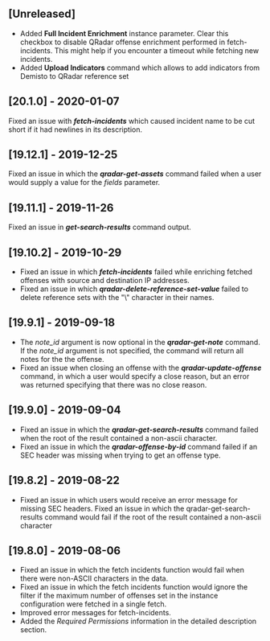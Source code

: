 ## [Unreleased]
 - Added **Full Incident Enrichment** instance parameter. Clear this checkbox to disable QRadar offense enrichment performed in fetch-incidents. This might help if you encounter a timeout while fetching new incidents.
 - Added **Upload Indicators** command which allows to add indicators from Demisto to QRadar reference set 

## [20.1.0] - 2020-01-07
Fixed an issue with ***fetch-incidents*** which caused incident name to be cut short if it had newlines in its description.

## [19.12.1] - 2019-12-25
Fixed an issue in which the ***qradar-get-assets*** command failed when a user would supply a value for the *fields* parameter.

## [19.11.1] - 2019-11-26
Fixed an issue in ***get-search-results*** command output.

## [19.10.2] - 2019-10-29
  - Fixed an issue in which ***fetch-incidents*** failed while enriching fetched offenses with source and destination IP addresses.
  - Fixed an issue in which ***qradar-delete-reference-set-value*** failed to delete reference sets with the "\\" character in their names.

## [19.9.1] - 2019-09-18
  - The *note_id* argument is now optional in the ***qradar-get-note*** command. If the *note_id* argument is not specified, the command will return all notes for the the offense.
  - Fixed an issue when closing an offense with the ***qradar-update-offense*** command, in which a user would specify a close reason, but an error was returned specifying that there was no close reason.  

## [19.9.0] - 2019-09-04
  - Fixed an issue in which the ***qradar-get-search-results*** command failed when the root of the result contained a non-ascii character.
  - Fixed an issue in which the ***qradar-offense-by-id*** command failed if an SEC header was missing when trying to get an offense type.

## [19.8.2] - 2019-08-22
  - Fixed an issue in which users would receive an error message for missing SEC headers.
Fixed an issue in which the qradar-get-search-results command would fail if the root of the result contained a non-ascii character

## [19.8.0] - 2019-08-06
  - Fixed an issue in which the fetch incidents function would fail when there were non-ASCII characters in the data.
  - Fixed an issue in which the fetch incidents function would ignore the filter if the maximum number of offenses set in the instance configuration were fetched in a single fetch.
  - Improved error messages for fetch-incidents.
  - Added the *Required Permissions* information in the detailed description section.
